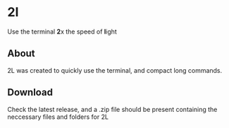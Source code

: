 # 2l
Use the terminal <b>2</b>x the speed of <b>l</b>ight

## About
2L was created to quickly use the terminal, and compact long commands.

## Download
Check the latest release, and a .zip file should be present containing the neccessary files and folders for 2L
